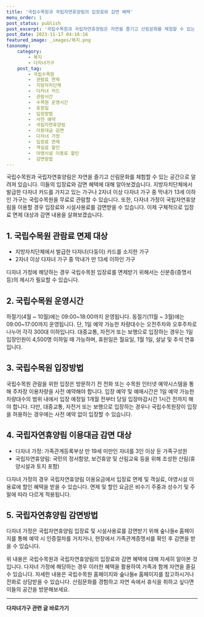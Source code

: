 ```yaml
---
title: '국립수목원과 국립자연휴양림의 입장료와 감면 혜택'
menu_order: 1
post_status: publish
post_excerpt: '국립수목원과 국립자연휴양림은 자연을 즐기고 산림문화를 체험할 수 있는 공간으로 알려져 있습니다. 이들의 입장료와 감면 혜택에 대해 알아보겠습니다. 지방자치단체에서 발급한 다자녀 카드를 가지고 있는 가구나 2자녀 이상 다자녀 가구 중 막내가 13세 이하인 가구는 국립수목원을 무료로 관람할 수 있습니다. 또한, 다자녀 가정이 국립자연휴양림을 이용할 경우 입장료와 시설사용료를 감면받을 수 있습니다. 이제 구체적으로 입장료 면제 대상과 감면 내용을 살펴보겠습니다.'
post_date: 2023-11-17 04:16:16
featured_image: _images/복지.png
taxonomy:
    category:
        - 복지
        - 다자녀가구
    post_tag:
        - 국립수목원
        -  관람료 면제
        -  지방자치단체
        -  다자녀 카드
        -  관람시간
        -  수목원 운영시간
        -  휴원일
        -  입장방법
        -  사전 예약
        -  국립자연휴양림
        -  이용대금 감면
        -  다자녀 가정
        -  입장료 면제
        -  객실료 할인
        -  야영시설 이용료 할인
        -  감면방법
---
```



국립수목원과 국립자연휴양림은 자연을 즐기고 산림문화를 체험할 수 있는 공간으로 알려져 있습니다. 이들의 입장료와 감면 혜택에 대해 알아보겠습니다. 지방자치단체에서 발급한 다자녀 카드를 가지고 있는 가구나 2자녀 이상 다자녀 가구 중 막내가 13세 이하인 가구는 국립수목원을 무료로 관람할 수 있습니다. 또한, 다자녀 가정이 국립자연휴양림을 이용할 경우 입장료와 시설사용료를 감면받을 수 있습니다. 이제 구체적으로 입장료 면제 대상과 감면 내용을 살펴보겠습니다.

## 1. 국립수목원 관람료 면제 대상

- 지방자치단체에서 발급한 다자녀(다둥이) 카드를 소지한 가구
- 2자녀 이상 다자녀 가구 중 막내가 만 13세 이하인 가구

다자녀 가정에 해당하는 경우 국립수목원 입장료를 면제받기 위해서는 신분증(증명서 등)의 제시가 필요할 수 있습니다.

## 2. 국립수목원 운영시간

하절기(4월 ~ 10월)에는 09:00~18:00까지 운영됩니다.
동절기(11월 ~ 3월)에는 09:00~17:00까지 운영됩니다.
단, 1일 예약 가능한 차량대수는 오전주차와 오후주차로 나누어 각각 300대 이하입니다. 대중교통, 자전거 또는 보행으로 입장하는 경우는 1일 입장인원이 4,500명 이하일 때 가능하며, 휴원일은 월요일, 1월 1일, 설날 및 추석 연휴입니다.

## 3. 국립수목원 입장방법

국립수목원 관람을 위한 입장은 방문하기 전 전화 또는 수목원 인터넷 예약시스템을 통해 주차장 이용차량을 사전 예약해야 합니다. 입장 예약 및 예매시간은 1일 예약 가능한 차량대수의 범위 내에서 입장 예정일 1개월 전부터 당일 입장마감시간 1시간 전까지 해야 합니다. 다만, 대중교통, 자전거 또는 보행으로 입장하는 경우나 국립수목원장이 입장을 허용하는 경우에는 사전 예약 없이 입장할 수 있습니다.

## 4. 국립자연휴양림 이용대금 감면 대상

- 다자녀 가정: 가족관계등록부상 만 19세 미만인 자녀를 3인 이상 둔 가족구성원
- 국립자연휴양림: 국민의 정서함양, 보건휴양 및 산림교육 등을 위해 조성한 산림(휴양시설과 토지 포함)

다자녀 가정의 경우 국립자연휴양림 이용요금에서 입장료 면제 및 객실료, 야영시설 이용료에 할인 혜택을 받을 수 있습니다. 면제 및 할인 요금은 비수기 주중과 성수기 및 주말에 따라 다르게 적용됩니다.

## 5. 국립자연휴양림 감면방법

다자녀 가정은 국립자연휴양림 입장료 및 시설사용료를 감면받기 위해 숲나들e 홈페이지를 통해 예약 시 인증절차를 거치거나, 현장에서 가족관계증명서를 확인 후 감면을 받을 수 있습니다.

위 내용은 국립수목원과 국립자연휴양림의 입장료와 감면 혜택에 대해 자세히 알아본 것입니다. 다자녀 가정에 해당하는 경우 이러한 혜택을 활용하여 가족과 함께 자연을 즐길 수 있습니다. 자세한 내용은 국립수목원 홈페이지와 숲나들e 홈페이지를 참고하시거나 전화로 상담받을 수 있습니다. 산림문화를 경험하고 자연 속에서 휴식을 취하고 싶다면 이들의 공간을 방문해보세요.


<!-- wp:separator -->
<hr class="wp-block-separator has-alpha-channel-opacity"/>
<!-- /wp:separator -->

<!-- wp:group {"backgroundColor":"base","layout":{"type":"constrained"}} -->
<div class="wp-block-group has-base-background-color has-background"><!-- wp:paragraph {"align":"center","fontSize":"medium"} -->
<p class="has-text-align-center has-large-font-size"><strong>다자녀가구 관련 글 바로가기</strong></p>
<!-- /wp:paragraph -->


<!-- wp:latest-posts
{"categories":[{"id":22700,"count":19,"description":"","link":"https://uknowlaw.com/category/%eb%8b%a4%ec%9e%90%eb%85%80%ea%b0%80%ea%b5%ac/","name":"다자녀가구","slug":"다자녀가구","taxonomy":"category","parent":0,"meta":[],"_links":{"self":[{"href":"https://uknowlaw.com/wp-json/wp/v2/categories/22700"}],"collection":[{"href":"https://uknowlaw.com/wp-json/wp/v2/categories"}],"about":[{"href":"https://uknowlaw.com/wp-json/wp/v2/taxonomies/category"}],"wp:post_type":[{"href":"https://uknowlaw.com/wp-json/wp/v2/posts?categories=22700"}],"curies":[{"name":"wp","href":"https://api.w.org/{rel}","templated":true}]}}],"postsToShow":100,"excerptLength":28,"postLayout":"grid","columns":2,"featuredImageAlign":"left","featuredImageSizeSlug":"large","fontSize":"small"} /--></div>
<!-- /wp:group -->